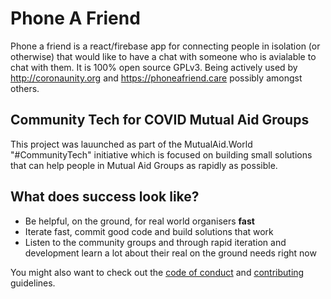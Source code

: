 # Phone A Friend 

Phone a friend is a react/firebase app for connecting people in isolation (or otherwise) that would like to have a chat with someone who is avialable to chat with them. It is 100% open source GPLv3. Being actively used by http://coronaunity.org and https://phoneafriend.care possibly amongst others. 


## Community Tech for COVID Mutual Aid Groups

This project was lauunched as part of the MutualAid.World "#CommunityTech" initiative which is focused on building small solutions that can help people in Mutual Aid Groups as rapidly as possible. 

## What does success look like? 

- Be helpful, on the ground, for real world organisers **fast**
- Iterate fast, commit good code and build solutions that work
- Listen to the community groups and through rapid iteration and development learn a lot about their real on the ground needs right now

You might also want to check out the [code of conduct] and [contributing] guidelines.

[code of conduct]: /CODE_OF_CONDUCT.md
[contributing]: /CONTRIBUTING.md

